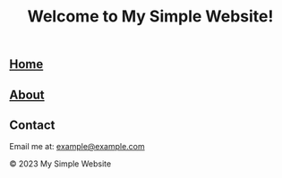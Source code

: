 <!DOCTYPE html>
<html>
<head>
    
</head>
<body>
    <header>
        <h1>Welcome to My Simple Website!</h1>
    </header>
    <main>
        <section>
            <h2><a href="home.html">Home</a></h2>
        </section>
        <section>
            <h2><a href="about.html">About</a></h2>
        </section>
        <section>
            <h2>Contact</h2>
            <p>Email me at: <a href="mailto:example@example.com">example@example.com</a></p>
        </section>
    </main>
    <footer>
        <p>© 2023 My Simple Website</p>
    </footer>
</body>
</html>
